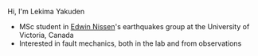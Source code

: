 Hi, I'm Lekima Yakuden 

- MSc student in [Edwin Nissen](https://web.uvic.ca/~enissen/index.html)'s earthquakes group at the University of Victoria, Canada
- Interested in fault mechanics, both in the lab and from observations

<!--
**LekiYak/LekiYak** is a ✨ _special_ ✨ repository because its `README.md` (this file) appears on your GitHub profile.

Here are some ideas to get you started:

- 🔭 I’m currently working on ...
- 🌱 I’m currently learning ...
- 👯 I’m looking to collaborate on ...
- 🤔 I’m looking for help with ...
- 💬 Ask me about ...
- 📫 How to reach me: ...
- 😄 Pronouns: ...
- ⚡ Fun fact: ...
-->

